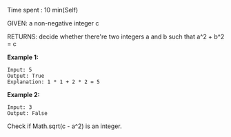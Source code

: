 Time spent : 10 min(Self)

GIVEN: a non-negative integer c

RETURNS: decide whether there're two integers a and b such that a^2 + b^2 = c



**Example 1:**

```
Input: 5
Output: True
Explanation: 1 * 1 + 2 * 2 = 5
```

**Example 2:**

```
Input: 3
Output: False
```

 

Check if Math.sqrt(c - a^2) is an integer.